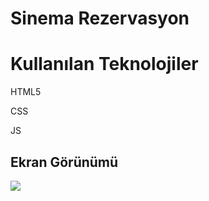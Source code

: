 <h1> Sinema Rezervasyon </h1>
<h1> Kullanılan Teknolojiler </h1>

HTML5

CSS

JS
<h2> Ekran Görünümü</h2>

![](img/screen.gif)
